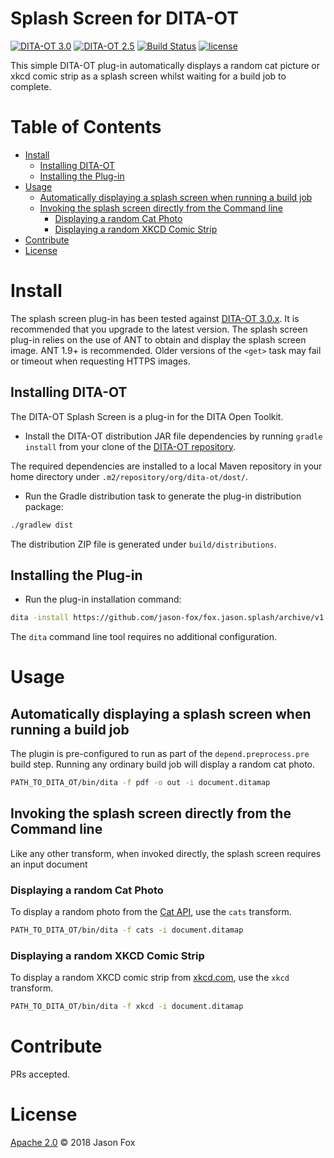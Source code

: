 Splash Screen for DITA-OT
=========================

[![DITA-OT 3.0](https://img.shields.io/badge/DITA--OT-3.0-blue.svg)](http://www.dita-ot.org/3.0/)
[![DITA-OT 2.5](https://img.shields.io/badge/DITA--OT-2.5-green.svg)](http://www.dita-ot.org/2.5/)
[![Build Status](https://travis-ci.org/jason-fox/fox.jason.splash.svg?branch=master)](https://travis-ci.org/jason-fox/fox.jason.splash)
[![license](https://img.shields.io/badge/license-Apache%202.0-blue.svg)](http://www.apache.org/licenses/LICENSE-2.0)


This simple DITA-OT plug-in automatically displays a random cat picture or xkcd comic strip as a splash screen whilst waiting for a build job to complete.


Table of Contents
=================

- [Install](#install)
  * [Installing DITA-OT](#installing-dita-ot)
  * [Installing the Plug-in](#installing-the-plug-in)
- [Usage](#usage)
  * [Automatically displaying a splash screen when running a build job](#automatically-displaying-a-splash-screen-when-running-a-build-job)
  * [Invoking the splash screen directly from the Command line](#invoking-the-splash-screen-directly-from-the-command-line)
    + [Displaying a random Cat Photo](#displaying-a-random-cat-photo)
    + [Displaying a random XKCD Comic Strip](#displaying-a-random-xkcd-comic-strip)
- [Contribute](#contribute)
- [License](#license)


Install
=======

The splash screen plug-in has been tested against [DITA-OT 3.0.x](http://www.dita-ot.org/download). It is recommended that you upgrade to the latest version. The splash screen plug-in relies on the use of ANT to obtain and display the splash screen image. ANT 1.9+ is recommended. Older versions of the `<get>` task may fail or timeout when requesting HTTPS images. 

Installing DITA-OT
------------------

The DITA-OT Splash Screen is a plug-in for the DITA Open Toolkit.

-  Install the DITA-OT distribution JAR file dependencies by running `gradle install` from your clone of the [DITA-OT repository](https://github.com/dita-ot/dita-ot).

The required dependencies are installed to a local Maven repository in your home directory under `.m2/repository/org/dita-ot/dost/`.

-  Run the Gradle distribution task to generate the plug-in distribution package:

```bash
./gradlew dist
```

The distribution ZIP file is generated under `build/distributions`.

Installing the Plug-in
----------------------

-  Run the plug-in installation command:

```bash
dita -install https://github.com/jason-fox/fox.jason.splash/archive/v1.0.0.zip
```

The `dita` command line tool requires no additional configuration.


Usage
=====

Automatically displaying a splash screen when running a build job
------------------------------------------------------------------

The plugin is pre-configured to run as part of the `depend.preprocess.pre` build step. Running any ordinary build job will display a random cat photo.

```bash
PATH_TO_DITA_OT/bin/dita -f pdf -o out -i document.ditamap
```

Invoking the splash screen directly from the Command line
---------------------------------------------------------

Like any other transform, when invoked directly, the splash screen requires an input document

### Displaying a random Cat Photo

To display a random photo from the [Cat API](https://thecatapi.com/), use the `cats` transform.

```bash
PATH_TO_DITA_OT/bin/dita -f cats -i document.ditamap
```

### Displaying a random XKCD Comic Strip

To display a random XKCD comic strip from [xkcd.com](https://xkcd.com/), use the `xkcd` transform.

```bash
PATH_TO_DITA_OT/bin/dita -f xkcd -i document.ditamap
```

Contribute
==========

PRs accepted.

License
=======

[Apache 2.0](LICENSE) © 2018 Jason Fox